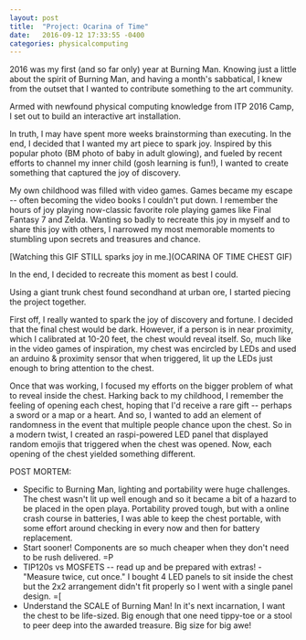 ```yaml
---
layout: post
title:  "Project: Ocarina of Time"
date:   2016-09-12 17:33:55 -0400
categories: physicalcomputing
---
```


2016 was my first (and so far only) year at Burning Man. Knowing just a
little about the spirit of Burning Man, and having a month's sabbatical,
I knew from the outset that I wanted to contribute something to the art
community.

Armed with newfound physical computing knowledge from ITP 2016 Camp, I
set out to build an interactive art installation.

In truth, I may have spent more weeks brainstorming than executing. In
the end, I decided that I wanted my art piece to spark joy. Inspired by
this popular photo (BM photo of baby in adult glowing), and fueled by
recent efforts to channel my inner child (gosh learning is
fun!), I wanted to create something that captured the joy of discovery.

My own childhood was filled with video games. Games became my escape --
often becoming the video books I couldn't put down. I remember the hours
of joy playing now-classic favorite role playing games like Final
Fantasy 7 and Zelda. Wanting so badly to recreate this joy in myself and
to share this joy with others, I narrowed my most memorable moments to
stumbling upon secrets and treasures and chance.

[Watching this GIF STILL sparks joy in me.](OCARINA OF TIME CHEST GIF)

In the end, I decided to recreate this moment as best I could.

Using a giant trunk chest found secondhand at urban ore, I started
piecing the project together.

First off, I really wanted to spark the joy of discovery and fortune. I
decided that the final chest would be dark. However, if a person is in
near proximity, which I calibrated at 10-20 feet, the chest would reveal
itself. So, much like in the video games of inspiration, my chest was
encircled by LEDs and used an arduino & proximity sensor that when
triggered, lit up the LEDs just enough to bring attention to the chest.

Once that was working, I focused my efforts on the bigger problem of
what to reveal inside the chest. Harking back to my childhood, I
remember the feeling of opening each chest, hoping that I'd receive a
rare gift -- perhaps a sword or a map or a heart. And so, I wanted to
add an element of randomness in the event that multiple people chance
upon the chest. So in a modern twist, I created an raspi-powered LED
panel that displayed random emojis that triggered when the chest was opened. Now,
each opening of the chest yielded something different.

POST MORTEM:

- Specific to Burning Man, lighting and portability were huge challenges. The chest wasn't lit up well enough and so it became a bit of a hazard to be placed in the open playa. Portability proved tough, but with a online crash course in batteries, I was able to keep the chest portable, with some effort around checking in every now and then for battery replacement.
- Start sooner! Components are so much cheaper when they don't need to be rush delivered. =P
- TIP120s vs MOSFETS -- read up and be prepared with extras!  - "Measure twice, cut once." I bought 4 LED panels to sit inside the chest but the 2x2 arrangement didn't fit properly so I went with a single panel design. =[
- Understand the SCALE of Burning Man! In it's next incarnation, I want the chest to be life-sized. Big enough that one need tippy-toe or a stool to peer deep into the awarded treasure. Big size for big awe!
